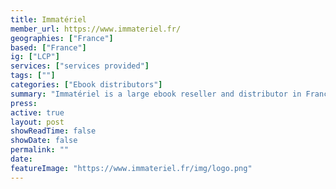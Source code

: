 ```yaml
---
title: Immatériel
member_url: https://www.immateriel.fr/
geographies: ["France"]
based: ["France"]
ig: ["LCP"] 
services: ["services provided"] 
tags: [""]
categories: ["Ebook distributors"]
summary: "Immatériel is a large ebook reseller and distributor in France. It currently distributes catalogues for more than 700 publishers."
press:
active: true
layout: post
showReadTime: false
showDate: false
permalink: ""
date: 
featureImage: "https://www.immateriel.fr/img/logo.png"
---
```

